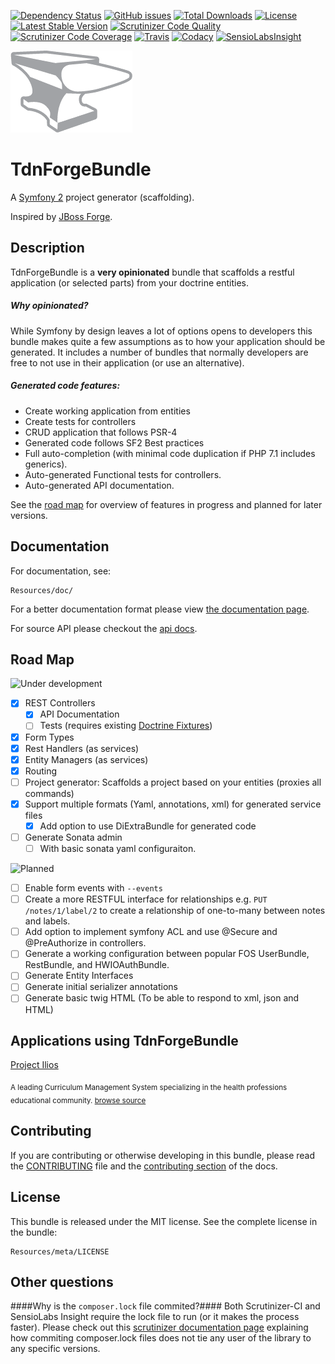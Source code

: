 [![Dependency Status][version eye shield]][version eye]
[![GitHub issues][github issues]][issues page]
[![Total Downloads][downloads shield]][packagist page]
[![License][license shield]][packagist page]
[![Latest Stable Version][latest version shield]][packagist page]
[![Scrutinizer Code Quality][scrutinizer score shield]][scrutinizer page]
[![Scrutinizer Code Coverage][scrutinizer coverage shield]][scrutinizer page]
[![Travis][travis build shield]][travis page]
[![Codacy][codacy shield]][codacy page]
[![SensioLabsInsight][sensio shield]][sensio page]

![Icon][forge icon]

TdnForgeBundle
==============
A [Symfony 2][symfony 2] project generator (scaffolding).

Inspired by [JBoss Forge](http://forge.jboss.org/).

Description
-----------
TdnForgeBundle is a <b>very opinionated</b> bundle that scaffolds
a restful application (or selected parts) from your doctrine entities.

##### Why opinionated?
While Symfony by design leaves a lot of options opens to developers this bundle makes quite a
few assumptions as to how your application should be generated. It includes a number of bundles
that normally developers are free to not use in their application (or use an alternative).

##### Generated code features:
* Create working application from entities
* Create tests for controllers
* CRUD application that follows PSR-4
* Generated code follows SF2 Best practices
* Full auto-completion (with minimal code duplication if PHP 7.1 includes generics).
* Auto-generated Functional tests for controllers.
* Auto-generated API documentation.

See the [road map](#road-map) for overview of features in progress and planned for later versions.

Documentation
-------------

For documentation, see:

    Resources/doc/

For a better documentation format please view [the documentation page].

For source API please checkout the [api docs].

Road Map
--------
![Under development][milestone shield]
- [x] REST Controllers
  - [x] API Documentation
  - [ ] Tests (requires existing [Doctrine Fixtures](/Doctrine/DoctrineFixturesBundle))
- [x] Form Types
- [x] Rest Handlers (as services)
- [x] Entity Managers (as services)
- [x] Routing
- [ ] Project generator: Scaffolds a project based on your entities (proxies all commands)
- [x] Support multiple formats (Yaml, annotations, xml) for generated service files
  - [x] Add option to use DiExtraBundle for generated code
- [ ] Generate Sonata admin
  - [ ] With basic sonata yaml configuraiton.

![Planned][planned shield]
- [ ] Enable form events with `--events`
- [ ] Create a more RESTFUL interface for relationships e.g. `PUT /notes/1/label/2` 
  to create a relationship of one-to-many between notes and labels.
- [ ] Add option to implement symfony ACL and use @Secure and @PreAuthorize in controllers.
- [ ] Generate a working configuration between popular FOS UserBundle, RestBundle, and HWIOAuthBundle.
- [ ] Generate Entity Interfaces
- [ ] Generate initial serializer annotations
- [ ] Generate basic twig HTML (To be able to respond to xml, json and HTML)

Applications using TdnForgeBundle
---------------------------------
[Project Ilios][ilios project]

<sub>A leading Curriculum Management System specializing
 in the health professions educational community. [browse source][ilios core bundle]</sub>

Contributing
------------

If you are contributing or otherwise developing in this bundle, please read the [CONTRIBUTING](CONTRIBUTING.md) file
and the [contributing section] of the docs.

License
-------

This bundle is released under the MIT license. See the complete license in the
bundle:

    Resources/meta/LICENSE

Other questions
---------------

####Why is the `composer.lock` file commited?####
Both Scrutinizer-CI and SensioLabs Insight require the lock file to run (or it makes the process faster). 
Please check out this [scrutinizer documentation page] explaining how commiting composer.lock files does not tie any user of the 
library to any specific versions.

[the documentation page]: https://thedevnetwork.github.io/TdnForgeBundle
[version eye shield]: https://www.versioneye.com/user/projects/54f6e619dd0a3627be000052/badge.svg?style=flat-square
[version eye]: https://www.versioneye.com/user/projects/54f6e619dd0a3627be000052
[github issues]: https://img.shields.io/github/issues/thedevnetwork/tdnforgebundle.svg?style=flat-square
[issues page]: https://github.com/thedevnetwork/TdnForgeBundle/issues
[downloads shield]: https://img.shields.io/packagist/dt/tdn/forgebundle.svg?style=flat-square
[packagist page]: https://packagist.org/packages/tdn/forgebundle
[license shield]: https://img.shields.io/packagist/l/tdn/forgebundle.svg?style=flat-square
[latest version shield]: https://img.shields.io/packagist/v/tdn/forgebundle.svg?style=flat-square
[scrutinizer score shield]: https://img.shields.io/scrutinizer/g/TheDevNetwork/TdnForgeBundle.svg?style=flat-square
[scrutinizer page]: https://scrutinizer-ci.com/g/TheDevNetwork/TdnForgeBundle
[scrutinizer documentation page]: https://scrutinizer-ci.com/docs/tools/php/php-analyzer/guides/composer_dependencies
[scrutinizer coverage shield]: https://img.shields.io/scrutinizer/coverage/g/TheDevNetwork/TdnForgeBundle.svg?style=flat-square
[travis build shield]: https://img.shields.io/travis/TheDevNetwork/TdnForgeBundle.svg?style=flat-square
[travis page]: https://travis-ci.org/TheDevNetwork/TdnForgeBundle
[codacy shield]: https://img.shields.io/codacy/9a9be3063c8d44ca8709497469e3d097.svg?style=flat-square
[codacy page]: https://www.codacy.com/public/vpassapera/TdnForgeBundle_2
[sensio shield]: https://insight.sensiolabs.com/projects/84a6a21c-83e0-4f21-a66f-838d1ddc5e07/mini.png
[sensio page]: https://insight.sensiolabs.com/projects/84a6a21c-83e0-4f21-a66f-838d1ddc5e07
[forge icon]: https://raw.githubusercontent.com/TheDevNetwork/Aux/master/images/forge.png
[milestone shield]: https://img.shields.io/badge/milestone-1.0.0-green.svg
[symfony 2]: http://symfony.com
[note]: https://img.shields.io/badge/note-*-orange.svg
[planned shield]: https://img.shields.io/badge/status-planned-5F9FDE.svg
[ilios core bundle]: https://github.com/ilios/ilios/tree/master/src/Ilios/CoreBundle
[ilios project]: https://github.com/ilios/ilios
[contributing section]: https://thedevnetwork.github.io/TdnForgeBundle/_static/docs/contributing/index.html
[api docs]: https://thedevnetwork.github.io/TdnForgeBundle/_static/api/index.html
